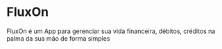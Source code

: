 # FluxOn
FluxOn é um App para gerenciar sua vida financeira, débitos, créditos na palma da sua mão de forma simples

